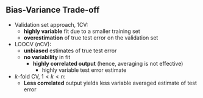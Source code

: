 ## Bias-Variance Trade-off

* Validation set approach, $1$CV:
  * **highly variable** fit due to a smaller training set
  * **overestimation** of true test error on the validation set
* LOOCV ($n$CV):
  * **unbiased** estimates of true test error
  * **no variability** in fit
    * **highly correlated output** (hence, averaging is not effective)
      * highly variable test error estimate
* $k$-fold CV, $1 < k < n$:
  * **Less correlated** output yields less variable averaged estimate of test error
